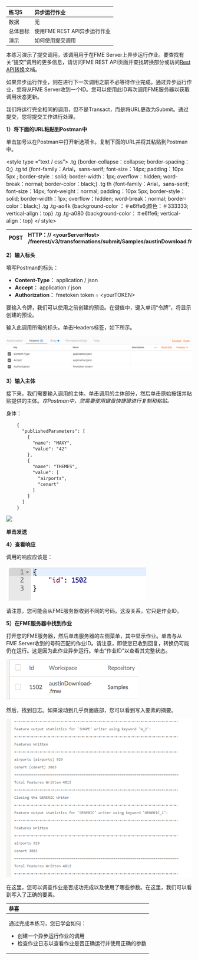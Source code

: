 |  练习5 |  异步运行作业 |
| :--- | :--- |
| 数据 | 无 |
| 总体目标 | 使用FME REST API异步运行作业 |
| 演示 | 如何使用提交调用 |

本练习演示了提交调用，该调用用于在FME Server上异步运行作业。要查找有关“提交”调用的更多信息，请访问FME REST API页面并查找转换部分或访问[Rest API转换](https://docs.safe.com/fme/html/FME_REST/apidoc/v3/index.html#!/transformations)文档。

如果异步运行作业，则在进行下一次调用之前不必等待作业完成。通过异步运行作业，您将从FME Server收到一个ID。您可以使用此ID再次调用FME服务器以获取调用状态更新。

我们将运行完全相同的调用，但不是Transact，而是将URL更改为Submit。通过提交，您将提交工作进行处理。

  
**1）将下面的URL粘贴到Postman中**

单击加号以在Postman中打开新选项卡。复制下面的URL并将其粘贴到Postman中。  

&lt;style type =“text / css”&gt; .tg {border-collapse：collapse; border-spacing：0;} .tg td {font-family：Arial，sans-serif; font-size：14px; padding：10px 5px ; border-style：solid; border-width：1px; overflow：hidden; word-break：normal; border-color：black;} .tg th {font-family：Arial，sans-serif; font-size：14px; font-weight：normal; padding：10px 5px; border-style：solid; border-width：1px; overflow：hidden; word-break：normal; border-color：black;} .tg .tg-ao4k {background-color ：＃e6ffe6;颜色：＃333333; vertical-align：top} .tg .tg-a080 {background-color：＃e6ffe6; vertical-align：top} &lt;/ style&gt;

| POST | HTTP：// &lt;yourServerHost&gt; /fmerest/v3/transformations/submit/Samples/austinDownload.fmw |
| :--- | :--- |


  
**2）输入标头**

填写Postman的标头：

* **Content-Type：** application / json
* **Accept：** application / json
* **Authorization：** fmetoken token = &lt;yourTOKEN&gt;

要输入令牌，我们可以使用之前创建的预设。在键值中，键入单词“令牌”，将显示创建的预设。

输入此调用所需的标头。单击Headers标签，如下所示。

[![](../.gitbook/assets/image4.2.1.submitpostman.png)](https://github.com/xuhengxx/FMETraining-1/tree/b47e2c2ddcf98cce07f6af233242f0087d2d374d/FMESERVER_RESTAPI4Workspaces/Images/image4.2.1.SubmitPostman.png)

  
**3）输入主体**

接下来，我们需要输入调用的主体。单击调用的主体部分，然后单击原始按钮并粘贴提供的主体。_在Postman中，您需要使用键盘快捷键进行复制和粘贴。_

身体：

```text
    {
      "publishedParameters": [
        {
          "name": "MAXY",
          "value": "42"
        },
        {
          "name": "THEMES",
          "value": [
            "airports",
            "cenart"
          ]
        }
      ]
    }
```

[![](https://github.com/xuhengxx/FMETraining-1/tree/b47e2c2ddcf98cce07f6af233242f0087d2d374d/FMESERVER_RESTAPI4Workspaces/Images/image4.2.2.SubmitBody.png)](https://github.com/xuhengxx/FMETraining-1/tree/b47e2c2ddcf98cce07f6af233242f0087d2d374d/FMESERVER_RESTAPI4Workspaces/Images/image4.2.2.SubmitBody.png)

  
**单击发送**

  
**4）查看响应**

调用的响应应该是：

[![](../.gitbook/assets/image4.2.3.response.png)](https://github.com/xuhengxx/FMETraining-1/tree/b47e2c2ddcf98cce07f6af233242f0087d2d374d/FMESERVER_RESTAPI4Workspaces/Images/image4.2.3.Response.png)

请注意，您可能会从FME服务器收到不同的号码。这没关系，它只是作业ID。

  
**5）在FME服务器中找到作业**

打开您的FME服务器，然后单击服务器的左侧菜单，其中显示作业。单击与从FME Server收到的号码匹配的作业ID。请注意，即使您已收到回复，转换仍可能仍在运行。这是因为此作业异步运行。单击“作业ID”以查看其完整状态。

[![](../.gitbook/assets/image4.2.4.jobresult.png)](https://github.com/xuhengxx/FMETraining-1/tree/b47e2c2ddcf98cce07f6af233242f0087d2d374d/FMESERVER_RESTAPI4Workspaces/Images/image4.2.4.JobResult.png)

然后，找到日志。如果滚动到几乎页面底部，您可以看到写入要素的摘要。

[![](../.gitbook/assets/image4.2.5.joblog.png)](https://github.com/xuhengxx/FMETraining-1/tree/b47e2c2ddcf98cce07f6af233242f0087d2d374d/FMESERVER_RESTAPI4Workspaces/Images/image4.2.5.JobLog.png)

在这里，您可以调查作业是否成功完成以及使用了哪些参数。在这里，我们可以看到写入了正确的要素。

<table>
  <thead>
    <tr>
      <th style="text-align:left">恭喜</th>
    </tr>
  </thead>
  <tbody>
    <tr>
      <td style="text-align:left">
        <p>通过完成本练习，您已学会如何：
          <br />
        </p>
        <ul>
          <li>创建一个异步运行作业的调用</li>
          <li>检查作业日志以查看作业是否正确运行并使用正确的参数</li>
        </ul>
      </td>
    </tr>
  </tbody>
</table>
